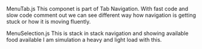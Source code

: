 
MenuTab.js
This componet is part of Tab Navigation.
With fast code and slow code comment out we can see 
different way how navigation is getting stuck or 
how it is moving fluently.

MenuSelection.js
This is stack in stack navigation and showing available food available
I am simulation a heavy and light load with this.

